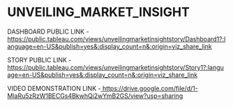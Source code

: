 # UNVEILING_MARKET_INSIGHT


DASHBOARD PUBLIC LINK -  https://public.tableau.com/views/unveilingmarketinsightstory/Dashboard1?:language=en-US&publish=yes&:display_count=n&:origin=viz_share_link

STORY PUBLIC LINK - https://public.tableau.com/views/unveilingmarketinsightstory/Story1?:language=en-US&publish=yes&:display_count=n&:origin=viz_share_link

VIDEO DEMONSTRATION LINK -[ ](https://drive.google.com/file/d/1-MlaRu5zRzW1BECGs4BkwhQi2wYmB2GS/view?usp=sharing)https://drive.google.com/file/d/1-MlaRu5zRzW1BECGs4BkwhQi2wYmB2GS/view?usp=sharing
